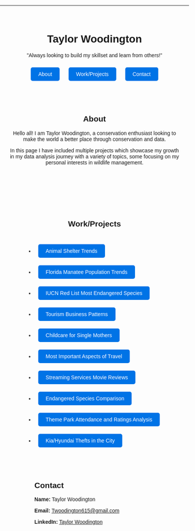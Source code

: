 
---

<style>
  body {
    font-family: Arial, sans-serif;
    margin: 0;
    padding: 0;
    text-align: center;
  }
  .container {
    max-width: 800px;
    margin: 0 auto;
    padding: 20px;
  }
  .section {
    padding: 50px 0;
  }
  .btn {
    display: inline-block;
    margin: 10px;
    padding: 10px 20px;
    background: #0073e6;
    color: white;
    text-decoration: none;
    border-radius: 5px;
  }
  .btn:hover {
    background: #005bb5;
  }
</style>

<div class="container">
  <h1>Taylor Woodington</h1>
  <p>"Always looking to build my skillset and learn from others!"</p>

  <div>
    <a href="#about" class="btn">About</a>
    <a href="#projects" class="btn">Work/Projects</a>
    <a href="#contact" class="btn">Contact</a>
  </div>

  <div id="about" class="section">
    <h2>About</h2>
    <p>Hello all! I am Taylor Woodington, a conservation enthusiast looking to make the world a better place through conservation and data.</p>
    <p>In this page I have included multiple projects which showcase my growth in my data analysis journey with a variety of topics, some focusing on my personal interests in wildlife management.</p>
  </div>

   <div id="projects" class="section">
    <h2>Work/Projects</h2>
    <ul style="text-align: left; display: inline-block;">
      <li><a href="https://github.com/taydwoodington/taydwood.github.io/tree/main/Animal_Shelter_Trends" class="btn">Animal Shelter Trends</a>
      <li><a href="https://github.com/taydwoodington/taydwood.github.io/tree/main/Manatee_Pop_Trends" class="btn">Florida Manatee Population Trends</a>
      <li><a href="https://github.com/taydwoodington/taydwood.github.io/tree/main/IUCNRedList" class="btn">IUCN Red List Most Endangered Species</a>
      <li><a href="https://github.com/taydwoodington/taydwood.github.io/tree/main/TourismBusinessPatterns" class="btn">Tourism Business Patterns</a></li>
      <li><a href="https://github.com/taydwoodington/taydwood.github.io/tree/main/SingleMothers_Childcare" class="btn">Childcare for Single Mothers</a></li>
      <li><a href="https://github.com/taydwoodington/taydwood.github.io/tree/main/ImportantAspects_Travel" class="btn">Most Important Aspects of Travel</a></li>
      <li><a href="https://github.com/taydwoodington/taydwood.github.io/tree/main/StreamingService_ReviewAnalysis" class="btn">Streaming Services Movie Reviews</a>
      <li><a href="https://github.com/taydwoodington/taydwood.github.io/tree/main/Endangered%20Species%20Comparison" class="btn">Endangered Species Comparison</a>
      <li><a href="https://github.com/taydwoodington/taydwood.github.io/tree/main/ThemePark_Attendance%26Rating" class="btn">Theme Park Attendance and Ratings Analysis</a></li>
      <li><a href="https://github.com/taydwoodington/taydwood.github.io/tree/main/Kia%26Hyundai_Thefts" class="btn">Kia/Hyundai Thefts in the City</a>
 

  <div id="contact" class="section">
    <h2>Contact</h2>
    <p><b>Name:</b> Taylor Woodington</p>
    <p><b>Email:</b> <a href="mailto:Twoodington615@gmail.com">Twoodington615@gmail.com</a></p>
    <p><b>LinkedIn:</b> <a href="https://www.linkedin.com/in/taylor-woodington-7a6065194" target="_blank">Taylor Woodington</a></p>
  </div>
</div>
